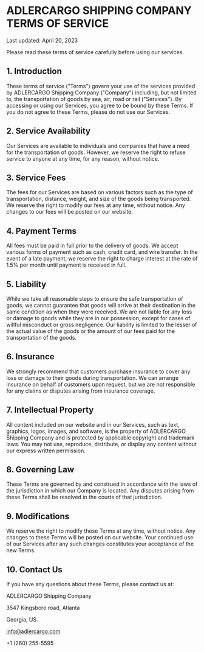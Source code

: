 # ADLERCARGO SHIPPING COMPANY TERMS OF SERVICE

Last updated: April 20, 2023

Please read these terms of service carefully before using our services.

## 1. Introduction

These terms of service ("Terms") govern your use of the services provided by ADLERCARGO Shipping Company ("Company") including, but not limited to, the transportation of goods by sea, air, road or rail ("Services"). By accessing or using our Services, you agree to be bound by these Terms. If you do not agree to these Terms, please do not use our Services.

## 2. Service Availability

Our Services are available to individuals and companies that have a need for the transportation of goods. However, we reserve the right to refuse service to anyone at any time, for any reason, without notice.

## 3. Service Fees

The fees for our Services are based on various factors such as the type of transportation, distance, weight, and size of the goods being transported. We reserve the right to modify our fees at any time, without notice. Any changes to our fees will be posted on our website.

## 4. Payment Terms

All fees must be paid in full prior to the delivery of goods. We accept various forms of payment such as cash, credit card, and wire transfer. In the event of a late payment, we reserve the right to charge interest at the rate of 1.5% per month until payment is received in full.

## 5. Liability

While we take all reasonable steps to ensure the safe transportation of goods, we cannot guarantee that goods will arrive at their destination in the same condition as when they were received. We are not liable for any loss or damage to goods while they are in our possession, except for cases of willful misconduct or gross negligence. Our liability is limited to the lesser of the actual value of the goods or the amount of our fees paid for the transportation of the goods.

## 6. Insurance

We strongly recommend that customers purchase insurance to cover any loss or damage to their goods during transportation. We can arrange insurance on behalf of customers upon request, but we are not responsible for any claims or disputes arising from insurance coverage.

## 7. Intellectual Property

All content included on our website and in our Services, such as text, graphics, logos, images, and software, is the property of ADLERCARGO Shipping Company and is protected by applicable copyright and trademark laws. You may not use, reproduce, distribute, or display any content without our express written permission.

## 8. Governing Law

These Terms are governed by and construed in accordance with the laws of the jurisdiction in which our Company is located. Any disputes arising from these Terms shall be resolved in the courts of that jurisdiction.

## 9. Modifications

We reserve the right to modify these Terms at any time, without notice. Any changes to these Terms will be posted on our website. Your continued use of our Services after any such changes constitutes your acceptance of the new Terms.

## 10. Contact Us

If you have any questions about these Terms, please contact us at:

ADLERCARGO Shipping Company

3547 Kingsboro road, Atlanta

Georgia, US.

[info@adlercargo.com](mailto:info@adlercargo.com)

+1 (260) 255-5595